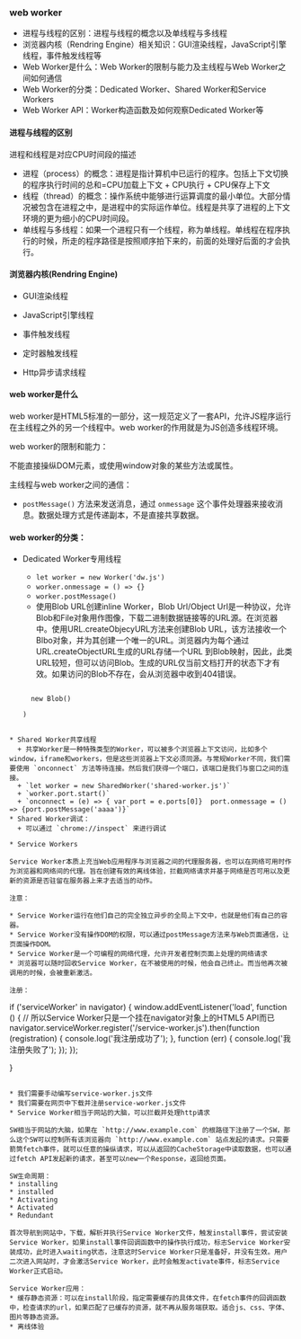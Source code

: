 ### web worker

* 进程与线程的区别：进程与线程的概念以及单线程与多线程
* 浏览器内核（Rendring Engine）相关知识：GUI渲染线程，JavaScript引擎线程，事件触发线程等
* Web Worker是什么：Web Worker的限制与能力及主线程与Web Worker之间如何通信
* Web Worker的分类：Dedicated Worker、Shared Worker和Service Workers
* Web Worker API：Worker构造函数及如何观察Dedicated Worker等

#### 进程与线程的区别

进程和线程是对应CPU时间段的描述

* 进程（process）的概念：进程是指计算机中已运行的程序。包括上下文切换的程序执行时间的总和=CPU加载上下文 + CPU执行 + CPU保存上下文
* 线程（thread）的概念：操作系统中能够进行运算调度的最小单位。大部分情况被包含在进程之中，是进程中的实际运作单位。线程是共享了进程的上下文环境的更为细小的CPU时间段。
* 单线程与多线程：如果一个进程只有一个线程，称为单线程。单线程在程序执行的时候，所走的程序路径是按照顺序拍下来的，前面的处理好后面的才会执行。

#### 浏览器内核(Rendring Engine)

* GUI渲染线程

* JavaScript引擎线程

* 事件触发线程

* 定时器触发线程

* Http异步请求线程

#### web worker是什么

web worker是HTML5标准的一部分，这一规范定义了一套API，允许JS程序运行在主线程之外的另一个线程中。web worker的作用就是为JS创造多线程环境。

web worker的限制和能力：

不能直接操纵DOM元素，或使用window对象的某些方法或属性。

主线程与web worker之间的通信：

* `postMessage()` 方法来发送消息，通过 `onmessage` 这个事件处理器来接收消息。数据处理方式是传递副本，不是直接共享数据。

#### web worker的分类：

* Dedicated Worker专用线程
  + `let worker = new Worker('dw.js')`
  + `worker.onmessage = () => {}`
  + `worker.postMessage()`
  + 使用Blob URL创建inline Worker，Blob Url/Object Url是一种协议，允许Blob和File对象用作图像，下载二进制数据链接等的URL源。在浏览器中。使用URL.createObjecyURL方法来创建Blob URL，该方法接收一个Blbo对象，并为其创建一个唯一的URL。浏览器内为每个通过URL.createObjectURL生成的URL存储一个URL 到Blob映射，因此，此类URL较短，但可以访问Blob。生成的URL仅当前文档打开的状态下才有效。如果访问的Blob不存在，会从浏览器中收到404错误。

  ```const url = URL.createObjectURL(

    new Blob()

  )

``` 

* Shared Worker共享线程
  + 共享Worker是一种特殊类型的Worker，可以被多个浏览器上下文访问，比如多个window，iframe和workers，但是这些浏览器上下文必须同源。与常规Worker不同，我们需要使用 `onconnect` 方法等待连接。然后我们获得一个端口，该端口是我们与窗口之间的连接。
  + `let worker = new SharedWorker('shared-worker.js')`
  + `worker.port.start()`
  + `onconnect = (e) => { var port = e.ports[0]}  port.onmessage = () => {port.postMessage('aaaa')}`
* Shared Worker调试：
  + 可以通过 `chrome://inspect` 来进行调试

* Service Workers

Service Worker本质上充当Web应用程序与浏览器之间的代理服务器，也可以在网络可用时作为浏览器和网络间的代理。旨在创建有效的离线体验，拦截网络请求并基于网络是否可用以及更新的资源是否驻留在服务器上来才去适当的动作。

注意： 

* Service Worker运行在他们自己的完全独立异步的全局上下文中，也就是他们有自己的容器。
* Service Worker没有操作DOM的权限，可以通过postMessage方法来与Web页面通信，让页面操作DOM。
* Service Worker是一个可编程的网络代理，允许开发者控制页面上处理的网络请求
* 浏览器可以随时回收Service Worker，在不被使用的时候，他会自己终止。而当他再次被调用的时候，会被重新激活。

注册：
```
if ('serviceWorker' in navigator) {
    window.addEventListener('load', function () {
        // 所以Service Worker只是一个挂在navigator对象上的HTML5 API而已
        navigator.serviceWorker.register('/service-worker.js').then(function (registration) {
            console.log('我注册成功了');
        }, function (err) {
            console.log('我注册失败了');
        });
    });

}
```

* 我们需要手动编写service-worker.js文件
* 我们需要在网页中下载并注册service-worker.js文件
* Service Worker相当于网站的大脑，可以拦截并处理http请求

SW相当于网站的大脑，如果在 `http://www.example.com` 的根路径下注册了一个SW，那么这个SW可以控制所有该浏览器向 `http://www.example.com` 站点发起的请求。只需要箭筒fetch事件，就可以任意的操纵请求，可以从返回的CacheStorage中读取数据，也可以通过fetch API发起新的请求，甚至可以new一个Response，返回给页面。

SW生命周期：
* installing
* installed
* Activating
* Activated
* Redundant

首次导航到网站中，下载，解析并执行Service Worker文件，触发install事件，尝试安装Service Worker，如果install事件回调函数中的操作执行成功，标志Service Worker安装成功，此时进入waiting状态，注意这时Service Worker只是准备好，并没有生效。用户二次进入网站时，才会激活Service Worker，此时会触发activate事件，标志Service Worker正式启动。

Service Worker应用：
* 缓存静态资源：可以在install阶段，指定需要缓存的具体文件，在fetch事件的回调函数中，检查请求的url，如果匹配了已缓存的资源，就不再从服务端获取。适合js、css、字体、图片等静态资源。
* 离线体验



